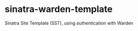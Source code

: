 sinatra-warden-template
=======================

Sinatra Site Template (SST), using authentication with Warden
